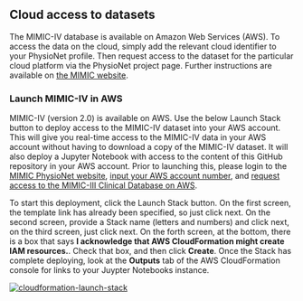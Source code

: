 ## Cloud access to datasets

The MIMIC-IV database is available on Amazon Web Services (AWS). To access the data on the cloud, simply add the relevant cloud identifier to your PhysioNet profile. Then request access to the dataset for the particular cloud platform via the PhysioNet project page. Further instructions are available on [the MIMIC website](https://mimic.mit.edu/iv/access/cloud/).

### Launch MIMIC-IV in AWS

MIMIC-IV (version 2.0) is available on AWS. Use the below Launch Stack button to deploy access to the MIMIC-IV dataset into your AWS account.  This will give you real-time access to the MIMIC-IV data in your AWS account without having to download a copy of the MIMIC-IV dataset.  It will also deploy a Jupyter Notebook with access to the content of this GitHub repository in your AWS account.    Prior to launching this, please login to the [MIMIC PhysioNet website](https://mimic.mit.edu/), [input your AWS account number](https://physionet.org/settings/cloud/), and [request access to the MIMIC-III Clinical Database on AWS](https://physionet.org/projects/mimiciii/1.4/request_access/2).

To start this deployment, click the Launch Stack button.  On the first screen, the template link has already been specified, so just click next.  On the second screen, provide a Stack name (letters and numbers) and click next, on the third screen, just click next.  On the forth screen, at the bottom, there is a box that says **I acknowledge that AWS CloudFormation might create IAM resources.**.  Check that box, and then click **Create**.  Once the Stack has complete deploying, look at the **Outputs** tab of the AWS CloudFormation console for links to your Juypter Notebooks instance.

[![cloudformation-launch-stack](/mimic-iii/buildmimic/aws-athena/cloudformation-launch-stack.png)](https://console.aws.amazon.com/cloudformation/home?region=us-east-1#/stacks/new?stackName=MIMIC&templateURL=https://github.com/MIT-LCP/mimic-iv-datathon/blob/main/template.yaml)
